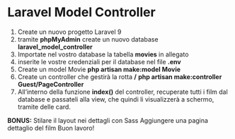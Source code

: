 Laravel Model Controller
===

1. Create un nuovo progetto Laravel 9
2. tramite **phpMyAdmin** create un nuovo database **laravel_model_controller**
3. Importate nel vostro database la tabella **movies** in allegato
4. inserite le vostre credenziali per il database nel file **.env**
5. Create un model Movie **php artisan make:model Movie**
6. Create un controller che gestirà la rotta **/** **php artisan make:controller Guest/PageController**
7. All’interno della funzione **index()** del controller, recuperate tutti i film dal database e passateli alla view, che quindi li visualizzerà a schermo, tramite delle card.

**BONUS:**
Stilare il layout nei dettagli con Sass
Aggiungere una pagina dettaglio del film
Buon lavoro!
